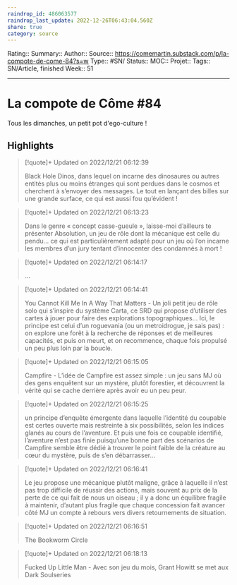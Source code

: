 ```yaml
---
raindrop_id: 486063577
raindrop_last_update: 2022-12-26T06:43:04.560Z
share: true
category: source
---
```


Rating::
Summary:: 
Author::
Source:: https://comemartin.substack.com/p/la-compote-de-come-84?s=w
Type:: #SN/
Status:: 
MOC::
Projet:: 
Tags:: SN/Article, finished
Week:: 51

***
# La compote de Côme #84

Tous les dimanches, un petit pot d'ego-culture !

## Highlights

> [!quote]+ Updated on 2022/12/21 06:12:39
>
> Black Hole Dinos, dans lequel on incarne des dinosaures ou autres entités plus ou moins étranges qui sont perdues dans le cosmos et cherchent à s’envoyer des messages. Le tout en lançant des billes sur une grande surface, ce qui est aussi fou qu’évident !

> [!quote]+ Updated on 2022/12/21 06:13:23
>
> Dans le genre « concept casse-gueule », laisse-moi d’ailleurs te présenter Absolution, un jeu de rôle dont la mécanique est celle du pendu… ce qui est particulièrement adapté pour un jeu où l’on incarne les membres d’un jury tentant d’innocenter des condamnés à mort !

> [!quote]+ Updated on 2022/12/21 06:14:17
>
> …

> [!quote]+ Updated on 2022/12/21 06:14:41
>
> You Cannot Kill Me In A Way That Matters - Un joli petit jeu de rôle solo qui s’inspire du système Carta, ce SRD qui propose d’utiliser des cartes à jouer pour faire des explorations topographiques… Ici, le principe est celui d’un roguevania (ou un metroidrogue, je sais pas) : on explore une forêt à la recherche de réponses et de meilleures capacités, et puis on meurt, et on recommence, chaque fois propulsé un peu plus loin par la boucle.

> [!quote]+ Updated on 2022/12/21 06:15:05
>
> Campfire - L’idée de Campfire est assez simple : un jeu sans MJ où des gens enquêtent sur un mystère, plutôt forestier, et découvrent la vérité qui se cache derrière après avoir eu un peu peur.

> [!quote]+ Updated on 2022/12/21 06:15:25
>
> un principe d’enquête émergente dans laquelle l’identité du coupable est certes ouverte mais restreinte à six possibilités, selon les indices glanés au cours de l’aventure. Et puis une fois ce coupable identifié, l’aventure n’est pas finie puisqu’une bonne part des scénarios de Campfire semble être dédié à trouver le point faible de la créature au cœur du mystère, puis de s’en débarrasser…

> [!quote]+ Updated on 2022/12/21 06:16:41
>
> Le jeu propose une mécanique plutôt maligne, grâce à laquelle il n’est pas trop difficile de réussir des actions, mais souvent au prix de la perte de ce qui fait de nous un oiseau ; il y a donc un équilibre fragile à maintenir, d’autant plus fragile que chaque concession fait avancer côté MJ un compte à rebours vers divers retournements de situation.

> [!quote]+ Updated on 2022/12/21 06:16:51
>
> The Bookworm Circle

> [!quote]+ Updated on 2022/12/21 06:18:13
>
> Fucked Up Little Man - Avec son jeu du mois, Grant Howitt se met aux Dark Soulseries
